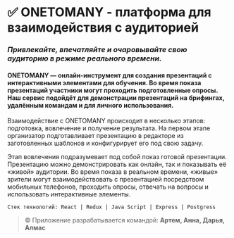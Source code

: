 
# :white_check_mark: ONETOMANY - платформа для взаимодействия с аудиторией

### **_Привлекайте, впечатляйте и очаровывайте свою аудиторию в режиме реального времени._**

#### ONETOMANY — онлайн-инструмент для создания презентаций с интерактивными элементами для обучения. Во время показа презентаций участники могут проходить подготовленные опросы. Наш сервис подойдёт для демонстрации презентаций на брифингах, удалённым командам и для личного использования.

Взаимодействие с ONETOMANY происходит в несколько этапов: подготовка, вовлечение и получение результата. 
На первом этапе организатор подготавливает презентацию в редакторе из заготовленных шаблонов и конфигурирует его под свою задачу.

Этап вовлечения подразумевает под собой показ готовой презентации. Презентацию можно демонстрировать как онлайн, так и показывать её «живой» аудитории. Во время показа в реальном времени, «живые» зрители могут взаимодействовать с презентацией посредством мобильных телефонов, проходить опросы, отвечать на вопросы и использовать интерактивные элементы.

```shell
Стек технологий: React | Redux | Java Script | Express | Postgress
```
> &copy; Приложение разрабатывается командой: **Артем, Анна, Дарья, Алмас**


